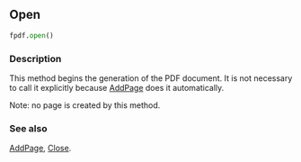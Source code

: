 ## Open ##

```python
fpdf.open()
```

### Description ###

This method begins the generation of the PDF document. It is not necessary to call it explicitly because [AddPage](AddPage.md) does it automatically.

Note: no page is created by this method.


### See also ###

[AddPage](AddPage.md), [Close](Close.md).
